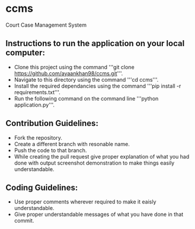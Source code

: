 # ccms
Court Case Management System

## Instructions to run the application on your local computer:
- Clone this project using the command '''git clone https://github.com/ayaankhan98/ccms.git'''.
- Navigate to this directory using the command '''cd ccms'''.
- Install the required dependancies using the command '''pip install -r requirements.txt'''.
- Run the following command on the command line '''python application.py'''.

## Contribution Guidelines:
- Fork the repository.
- Create a different branch with resonable name.
- Push the code to that branch.
- While creating the pull request give proper explanation of what you had done with output screenshot demonstration
to make things easily understandable.

## Coding Guidelines:
- Use proper comments wherever required to make it eaisly understandable.
- Give proper understandable messages of what you have done in that commit. 
